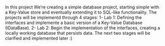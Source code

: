 In this project We’re creating a simple database project, starting simple with a Key-Value store and eventually extending it to SQL-like functionality.
The projects will be implementd through 4 stages:
  1- Lab 1: Defining the interfaces and implemente a basic version of a Key-Value Database (IDataBase).
  2- Lab 2: Begin the implementation of the interfaces, creating a locally working database that persists data.
The next two stages will be clarified and implemented later :) 
